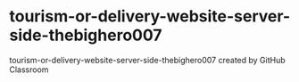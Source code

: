 # tourism-or-delivery-website-server-side-thebighero007
tourism-or-delivery-website-server-side-thebighero007 created by GitHub Classroom
